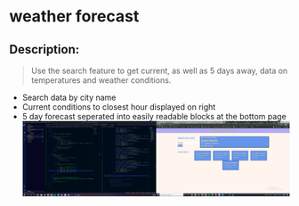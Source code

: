 # weather forecast
## Description:
> Use the search feature to get current, as well as 5 days away, data on temperatures and weather conditions.
* Search data by city name
* Current conditions to closest hour displayed on right
* 5 day forecast seperated into easily readable blocks at the bottom page
![Image](https://raw.githubusercontent.com/tyler1836/weather/main/2021-07-28%20(1).jpg)
